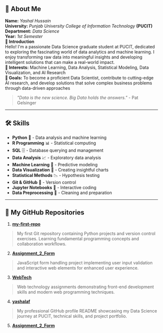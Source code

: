 
## 👤 About Me
**Name:** *Yashal Hussain*\
**University:** *Punjab University College of Information Technology* **(PUCIT)**\
**Department:** *Data Science*\
**Year:** *1st Semester*\
**👋 Introduction**\
Hello! I'm a passionate Data Science graduate student at PUCIT, dedicated to exploring the fascinating world of data analytics and machine learning. I enjoy transforming raw data into meaningful insights and developing intelligent solutions that can make a real-world impact.\
**🧠 Interests:** Machine Learning, Data Analysis, Statistical Modeling, Data Visualization, and AI Research\
**🎯 Goals:** To become a proficient Data Scientist, contribute to cutting-edge AI research, and develop solutions that solve complex business problems through data-driven approaches
> *"Data is the new science. Big Data holds the answers."* - Pat Gelsinger
---
## 🛠️ Skills
- **Python** 🐍 - Data analysis and machine learning
- **R Programming** 📊 - Statistical computing
- **SQL** 🗄️ - Database querying and management
- **Data Analysis** 📈 - Exploratory data analysis
- **Machine Learning** 🤖 - Predictive modeling
- **Data Visualization** 🎨 - Creating insightful charts
- **Statistical Methods** 📉 - Hypothesis testing
- **Git & GitHub** 🔀 - Version control
- **Jupyter Notebooks** 📓 - Interactive coding
- **Data Preprocessing** 🧹 - Cleaning and preparation
---
## 📂 My GitHub Repositories

1. **[my-first-repo](https://github.com/yashalaf/my-first-repo)**  
  > My first Git repository containing Python projects and version control exercises. Learning fundamental programming concepts and collaboration workflows.
2. **[Assignment_2_Form](https://github.com/yashalaf/Assignment-2_Form)**  
  > JavaScript form handling project implementing user input validation and interactive web elements for enhanced user experience.
3. **[WebTech](https://github.com/yashalaf/WebTech)**  
  > Web technology assignments demonstrating front-end development skills and modern web programming techniques.
4. **[yashalaf](https://github.com/yashalaf/yashalaf)**  
  > My professional GitHub profile README showcasing my Data Science journey at PUCIT, technical skills, and project portfolio.
5. **[Assignment_2_Form](https://github.com/yashalaf/Assignment_2_Form.git)**














